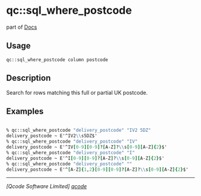 qc::sql_where_postcode
======================

part of [Docs](.)

Usage
-----
`qc::sql_where_postcode column postcode`

Description
-----------
Search for rows matching this full or partial UK postcode.

Examples
--------
```tcl

% qc::sql_where_postcode "delivery_postcode" "IV2 5DZ"
delivery_postcode ~ E'^IV2\\s5DZ$'
% qc::sql_where_postcode "delivery_postcode" "IV"
delivery_postcode ~ E'^IV[0-9][0-9]?[A-Z]?\\s[0-9][A-Z]{2}$'
% qc::sql_where_postcode "delivery_postcode" "I"
delivery_postcode ~ E'^I[0-9][0-9]?[A-Z]?\\s[0-9][A-Z]{2}$'
% qc::sql_where_postcode "delivery_postcode" ""
delivery_postcode ~ E'^[A-Z]{1,2}[0-9][0-9]?[A-Z]?\\s[0-9][A-Z]{2}$'
```

----------------------------------
*[Qcode Software Limited] [qcode]*

[qcode]: http://www.qcode.co.uk "Qcode Software"
